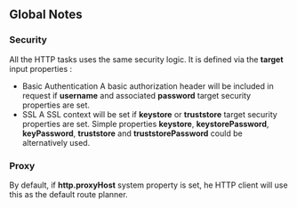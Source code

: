 
## Global Notes

### Security
  All the HTTP tasks uses the same security logic.
  It is defined via the **target** input properties :
  * Basic Authentication
    A basic authorization header will be included in request if **username** and associated **password** target security properties are set.
  * SSL
    A SSL context will be set if **keystore** or **truststore** target security properties are set.
    Simple properties **keystore**, **keystorePassword**, **keyPassword**, **truststore** and **truststorePassword** could be alternatively used.

### Proxy
  By default, if **http.proxyHost** system property is set, he HTTP client will use this as the default route planner.
